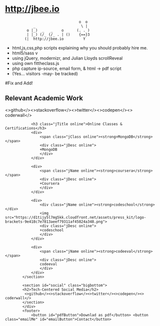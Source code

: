 http://jbee.io
================
```
                                  o  o
             _                     \ |
          o |_)  _   _    o      (. . )
          | |_) (/_ (/_ . | ()    {==}3
         (|  http://jbee.io         Y     
```

* html,js,css,php scripts explaining why you should probably hire me.
* html5/sass v
* using jQuery, modernizr, and Julian Lloyds scrollReveal
* using own fittheclass.js 
* php capture ip-source, email form, &amp; html -> pdf script
* (Yes... visitors -may- be tracked)



#Fix and Add!
			</footer>
			<section id="acExp" class="bigbottom" style="dsiplay:none">
			<h2>Relevant Academic Work</h2>
			 <>github</><>stackoverflow</><>twitter</><>codepen</><> coderwall</>
			</section>



				<h3 class="jTitle online">Online Classes & Certifications</h3>
				<div>
					<span class="jClass online"><strong>MongoDB</strong></span>
					<div class="jDesc online">
					+MongoDB
					</div>
				</div>

				<div>
					<span class="jName online"><strong>coursera</strong></span>
					<div class="jDesc online">
					+Coursera
					</div>
				</div>

				<div>
					<div class="jName online"><strong>codeschool</strong></div>
					<img src="https://d1tijy5l7mg5kk.cloudfront.net/assets/press_kit/logo-brackets-9e418c7e7813aeef79311af45824a348.png">
					<div class="jDesc online">
					+codeschool
					</div>
				</div>

				<div>
					<span class="jName online"><strong>codeeval</strong></span>
					<div class="jDesc online">
					codeeval
					</div>
				</div>
			</section>

			<section id="social" class="bigbottom">
			<h2>Tech-Centered Social Media</h2>
			 <>github</><>stackoverflow</><>twitter</><>codepen</><> coderwall</>
			</section>
			</div>
			<footer>
				<button id="pdfButton">Downlad as pdf</button> <button class="emailMe" id="emailButton">Contact</button> 